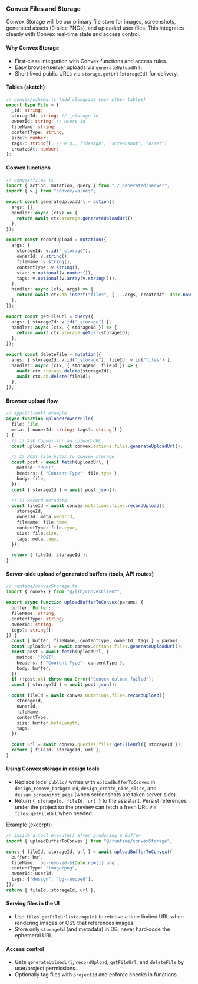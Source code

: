 ### Convex Files and Storage

Convex Storage will be our primary file store for images, screenshots, generated assets (9‑slice PNGs), and uploaded user files. This integrates cleanly with Convex real‑time state and access control.

#### Why Convex Storage

- First‑class integration with Convex functions and access rules.
- Easy browser/server uploads via `generateUploadUrl`.
- Short‑lived public URLs via `storage.getUrl(storageId)` for delivery.

#### Tables (sketch)

```ts
// convex/schema.ts (add alongside your other tables)
export type File = {
  _id: string;
  storageId: string; // _storage id
  ownerId: string; // users id
  fileName: string;
  contentType: string;
  size?: number;
  tags?: string[]; // e.g., ["design", "screenshot", "asset"]
  createdAt: number;
};
```

#### Convex functions

```ts
// convex/files.ts
import { action, mutation, query } from "./_generated/server";
import { v } from "convex/values";

export const generateUploadUrl = action({
  args: {},
  handler: async (ctx) => {
    return await ctx.storage.generateUploadUrl();
  },
});

export const recordUpload = mutation({
  args: {
    storageId: v.id("_storage"),
    ownerId: v.string(),
    fileName: v.string(),
    contentType: v.string(),
    size: v.optional(v.number()),
    tags: v.optional(v.array(v.string())),
  },
  handler: async (ctx, args) => {
    return await ctx.db.insert("files", { ...args, createdAt: Date.now() });
  },
});

export const getFileUrl = query({
  args: { storageId: v.id("_storage") },
  handler: async (ctx, { storageId }) => {
    return await ctx.storage.getUrl(storageId);
  },
});

export const deleteFile = mutation({
  args: { storageId: v.id("_storage"), fileId: v.id("files") },
  handler: async (ctx, { storageId, fileId }) => {
    await ctx.storage.delete(storageId);
    await ctx.db.delete(fileId);
  },
});
```

#### Browser upload flow

```ts
// app/(client) example
async function uploadBrowserFile(
  file: File,
  meta: { ownerId: string; tags?: string[] }
) {
  // 1) Ask Convex for an upload URL
  const uploadUrl = await convex.actions.files.generateUploadUrl();

  // 2) POST file bytes to Convex storage
  const post = await fetch(uploadUrl, {
    method: "POST",
    headers: { "Content-Type": file.type },
    body: file,
  });
  const { storageId } = await post.json();

  // 3) Record metadata
  const fileId = await convex.mutations.files.recordUpload({
    storageId,
    ownerId: meta.ownerId,
    fileName: file.name,
    contentType: file.type,
    size: file.size,
    tags: meta.tags,
  });

  return { fileId, storageId };
}
```

#### Server‑side upload of generated buffers (tools, API routes)

```ts
// runtime/convexStorage.ts
import { convex } from "@/lib/convexClient";

export async function uploadBufferToConvex(params: {
  buffer: Buffer;
  fileName: string;
  contentType: string;
  ownerId: string;
  tags?: string[];
}) {
  const { buffer, fileName, contentType, ownerId, tags } = params;
  const uploadUrl = await convex.actions.files.generateUploadUrl();
  const post = await fetch(uploadUrl, {
    method: "POST",
    headers: { "Content-Type": contentType },
    body: buffer,
  });
  if (!post.ok) throw new Error("Convex upload failed");
  const { storageId } = await post.json();

  const fileId = await convex.mutations.files.recordUpload({
    storageId,
    ownerId,
    fileName,
    contentType,
    size: buffer.byteLength,
    tags,
  });

  const url = await convex.queries.files.getFileUrl({ storageId });
  return { fileId, storageId, url };
}
```

#### Using Convex storage in design tools

- Replace local `public/` writes with `uploadBufferToConvex` in `design_remove_background`, `design_create_nine_slice`, and `design_screenshot_page` (when screenshots are taken server‑side).
- Return `{ storageId, fileId, url }` to the assistant. Persist references under the project so the preview can fetch a fresh URL via `files.getFileUrl` when needed.

Example (excerpt):

```ts
// inside a tool execute() after producing a Buffer
import { uploadBufferToConvex } from "@/runtime/convexStorage";

const { fileId, storageId, url } = await uploadBufferToConvex({
  buffer: buf,
  fileName: `bg-removed-${Date.now()}.png`,
  contentType: "image/png",
  ownerId: userId,
  tags: ["design", "bg-removed"],
});
return { fileId, storageId, url };
```

#### Serving files in the UI

- Use `files.getFileUrl(storageId)` to retrieve a time‑limited URL when rendering images or CSS that references images.
- Store only `storageId` (and metadata) in DB; never hard‑code the ephemeral URL.

#### Access control

- Gate `generateUploadUrl`, `recordUpload`, `getFileUrl`, and `deleteFile` by user/project permissions.
- Optionally tag files with `projectId` and enforce checks in functions.
